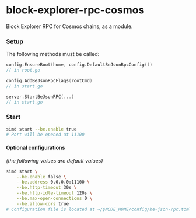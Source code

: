 # block-explorer-rpc-cosmos
Block Explorer RPC for Cosmos chains, as a module.

### Setup
The following methods must be called:
```go
config.EnsureRoot(home, config.DefaultBeJsonRpcConfig())
// in root.go
```
```go
config.AddBeJsonRpcFlags(rootCmd)
// in start.go
```
```go
server.StartBeJsonRPC(...)
// in start.go
```

### Start
```bash
simd start --be.enable true
# Port will be opened at 11100
```

#### Optional configurations
_(the following values are default values)_
```bash
simd start \
    --be.enable false \
    --be.address 0.0.0.0:11100 \
    --be.http-timeout 30s \
    --be.http-idle-timeout 120s \
    --be.max-open-connections 0 \
    --be.allow-cors true
# Configuration file is located at ~/$NODE_HOME/config/be-json-rpc.toml
```
